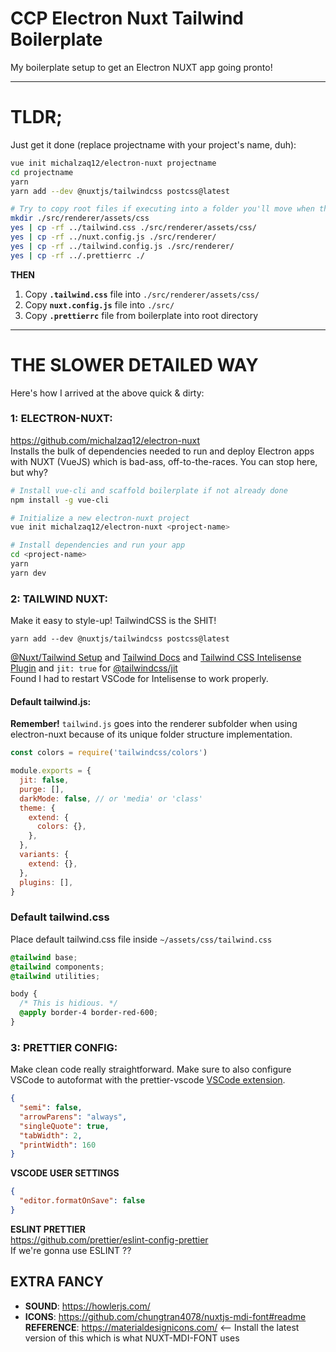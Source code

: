 # CCP Electron Nuxt Tailwind Boilerplate

My boilerplate setup to get an Electron NUXT app going pronto!

---

# TLDR;

Just get it done (replace projectname with your project's name, duh):

```bash
vue init michalzaq12/electron-nuxt projectname
cd projectname
yarn
yarn add --dev @nuxtjs/tailwindcss postcss@latest

# Try to copy root files if executing into a folder you'll move when this is done
mkdir ./src/renderer/assets/css
yes | cp -rf ../tailwind.css ./src/renderer/assets/css/
yes | cp -rf ../nuxt.config.js ./src/renderer/
yes | cp -rf ../tailwind.config.js ./src/renderer/
yes | cp -rf ../.prettierrc ./
```

**THEN**

1. Copy **`.tailwind.css`** file into `./src/renderer/assets/css/`
1. Copy **`nuxt.config.js`** file into `./src/`
1. Copy **`.prettierrc`** file from boilerplate into root directory

---

# THE SLOWER DETAILED WAY

Here's how I arrived at the above quick & dirty:

### 1: ELECTRON-NUXT:

https://github.com/michalzaq12/electron-nuxt  
 Installs the bulk of dependencies needed to run and deploy Electron apps with NUXT (VueJS) which is bad-ass, off-to-the-races. You can stop here, but why?

```bash
# Install vue-cli and scaffold boilerplate if not already done
npm install -g vue-cli

# Initialize a new electron-nuxt project
vue init michalzaq12/electron-nuxt <project-name>

# Install dependencies and run your app
cd <project-name>
yarn
yarn dev
```

### 2: TAILWIND NUXT:

Make it easy to style-up! TailwindCSS is the SHIT!

`yarn add --dev @nuxtjs/tailwindcss postcss@latest`

[@Nuxt/Tailwind Setup](https://tailwindcss.nuxtjs.org/setup) and [Tailwind Docs](https://tailwindcss.com/docs/guides/nuxtjs#include-tailwind-in-your-css) and [Tailwind CSS Intelisense Plugin](https://marketplace.visualstudio.com/items?itemName=bradlc.vscode-tailwindcss) and `jit: true` for [@tailwindcss/jit](https://github.com/tailwindlabs/tailwindcss-jit)  
Found I had to restart VSCode for Intelisense to work properly.

#### Default tailwind.js:

**Remember!** `tailwind.js` goes into the renderer subfolder when using electron-nuxt because of its unique folder structure implementation.

```javascript
const colors = require('tailwindcss/colors')

module.exports = {
  jit: false,
  purge: [],
  darkMode: false, // or 'media' or 'class'
  theme: {
    extend: {
      colors: {},
    },
  },
  variants: {
    extend: {},
  },
  plugins: [],
}
```

### Default tailwind.css

Place default tailwind.css file inside `~/assets/css/tailwind.css`

```css
@tailwind base;
@tailwind components;
@tailwind utilities;

body {
  /* This is hidious. */
  @apply border-4 border-red-600;
}
```

### 3: PRETTIER CONFIG:

Make clean code really straightforward. Make sure to also configure VSCode to autoformat with the prettier-vscode [VSCode extension](https://marketplace.visualstudio.com/items?itemName=esbenp.prettier-vscode).

```json
{
  "semi": false,
  "arrowParens": "always",
  "singleQuote": true,
  "tabWidth": 2,
  "printWidth": 160
}
```

**VSCODE USER SETTINGS**

```json
{
  "editor.formatOnSave": false
}
```

**ESLINT PRETTIER**  
https://github.com/prettier/eslint-config-prettier  
 If we're gonna use ESLINT ??

## EXTRA FANCY

- **SOUND**: https://howlerjs.com/
- **ICONS**: https://github.com/chungtran4078/nuxtjs-mdi-font#readme  
  **REFERENCE**: https://materialdesignicons.com/ <-- Install the latest version of this which is what NUXT-MDI-FONT uses
